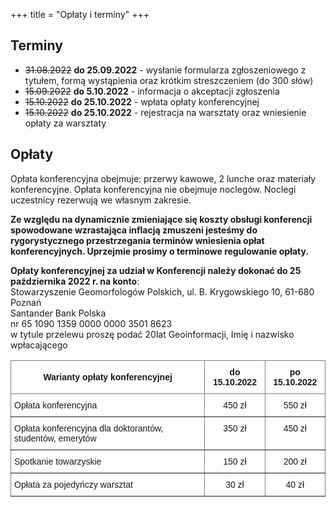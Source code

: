 +++
title = "Opłaty i terminy"
+++

## Terminy 

- ~~31.08.2022~~ **do 25.09.2022** - wysłanie formularza zgłoszeniowego z tytułem, formą wystąpienia oraz krótkim streszczeniem (do 300 słów) 
- ~~15.09.2022~~ **do 5.10.2022** - informacja o akceptacji zgłoszenia
- ~~15.10.2022~~ **do 25.10.2022** - wpłata opłaty konferencyjnej
- ~~15.10.2022~~ **do 25.10.2022** - rejestracja na warsztaty oraz wniesienie opłaty za warsztaty

## Opłaty

Opłata konferencyjna obejmuje: przerwy kawowe, 2 lunche oraz materiały konferencyjne. Opłata konferencyjna nie obejmuje noclegów. Noclegi uczestnicy rezerwują we własnym zakresie. 

**Ze względu na dynamicznie zmieniające się koszty obsługi konferencji spowodowane wzrastająca inflacją zmuszeni jesteśmy do rygorystycznego przestrzegania terminów wniesienia opłat konferencyjnych. Uprzejmie prosimy o terminowe regulowanie opłaty.**

**Opłaty konferencyjnej za udział w Konferencji należy dokonać do 25 października 2022 r. na konto**: </br>
Stowarzyszenie Geomorfologów Polskich, ul. B. Krygowskiego 10, 61-680 Poznań </br>
Santander Bank Polska </br>
nr 65 1090 1359 0000 0000 3501 8623 </br>
w tytule przelewu proszę podać 20lat Geoinformacji, Imię i nazwisko wpłacającego</br>

<style type="text/css">
.tg  {border-collapse:collapse;border-spacing:0;}
.tg td{border-color:black;border-style:solid;border-width:1px;font-family:Arial, sans-serif;font-size:14px;
  overflow:hidden;padding:10px 5px;word-break:normal;}
.tg th{border-color:black;border-style:solid;border-width:1px;font-family:Arial, sans-serif;font-size:14px;
  font-weight:normal;overflow:hidden;padding:10px 5px;word-break:normal;}
.tg .tg-9wq8{border-color:inherit;text-align:center;vertical-align:middle}
.tg .tg-c3ow{border-color:inherit;text-align:center;vertical-align:top}
.tg .tg-0pky{border-color:inherit;text-align:left;vertical-align:top}
</style>
<table class="tg">
<thead>
  <tr>
    <th class="tg-9wq8"><span style="font-weight:bold">Warianty opłaty konferencyjnej </span></th>
    <th class="tg-9wq8"><span style="font-weight:bold">do 15.10.2022</span></th>
    <th class="tg-9wq8"><span style="font-weight:bold">po 15.10.2022</span></th>
  </tr>
</thead>
<tbody>
  <tr>
    <td class="tg-0pky">Opłata konferencyjna</td>
    <td class="tg-c3ow">450 zł</td>
    <td class="tg-c3ow">550 zł</td>
  </tr>
  <tr>
    <td class="tg-0pky">Opłata konferencyjna dla doktorantów, studentów, emerytów</td>
    <td class="tg-c3ow">350 zł</td>
    <td class="tg-c3ow">450 zł</td>
  </tr>
  <tr>
    <td class="tg-0pky">Spotkanie towarzyskie</td>
    <td class="tg-c3ow">150 zł</td>
    <td class="tg-c3ow">200 zł</td>
  </tr>
  <tr>
    <td class="tg-0pky">Opłata za pojedyńczy warsztat</td>
    <td class="tg-c3ow">30 zł </td>
    <td class="tg-c3ow">40 zł</td>
  </tr>
</tbody>
</table>

